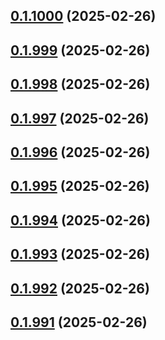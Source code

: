 ## [0.1.1000](https://github.com/binary-braids/terraform-oracle/compare/v0.1.999...v0.1.1000) (2025-02-26)



## [0.1.999](https://github.com/binary-braids/terraform-oracle/compare/v0.1.998...v0.1.999) (2025-02-26)



## [0.1.998](https://github.com/binary-braids/terraform-oracle/compare/v0.1.997...v0.1.998) (2025-02-26)



## [0.1.997](https://github.com/binary-braids/terraform-oracle/compare/v0.1.996...v0.1.997) (2025-02-26)



## [0.1.996](https://github.com/binary-braids/terraform-oracle/compare/v0.1.995...v0.1.996) (2025-02-26)



## [0.1.995](https://github.com/binary-braids/terraform-oracle/compare/v0.1.994...v0.1.995) (2025-02-26)



## [0.1.994](https://github.com/binary-braids/terraform-oracle/compare/v0.1.993...v0.1.994) (2025-02-26)



## [0.1.993](https://github.com/binary-braids/terraform-oracle/compare/v0.1.992...v0.1.993) (2025-02-26)



## [0.1.992](https://github.com/binary-braids/terraform-oracle/compare/v0.1.991...v0.1.992) (2025-02-26)



## [0.1.991](https://github.com/binary-braids/terraform-oracle/compare/v0.1.990...v0.1.991) (2025-02-26)



